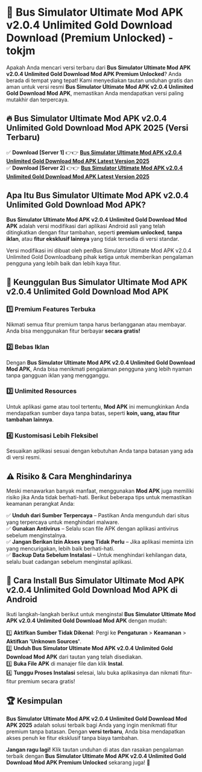 # 🎯 Bus Simulator Ultimate Mod APK v2.0.4 Unlimited Gold Download  Download (Premium Unlocked) -  tokjm

Apakah Anda mencari versi terbaru dari **Bus Simulator Ultimate Mod APK v2.0.4 Unlimited Gold Download Mod APK Premium Unlocked**? Anda berada di tempat yang tepat! Kami menyediakan tautan unduhan gratis dan aman untuk versi resmi **Bus Simulator Ultimate Mod APK v2.0.4 Unlimited Gold Download Mod APK**, memastikan Anda mendapatkan versi paling mutakhir dan terpercaya.

## 🔥 Bus Simulator Ultimate Mod APK v2.0.4 Unlimited Gold Download Mod APK 2025 (Versi Terbaru)

✅ **Download [Server 1]** 👉👉 [**Bus Simulator Ultimate Mod APK v2.0.4 Unlimited Gold Download Mod APK Latest Version 2025**](https://momento.my/?title=Bus_Simulator_Ultimate_Mod_APK_v2.0.4_Unlimited_Gold_Download)  
✅ **Download [Server 2]** 👉👉 [**Bus Simulator Ultimate Mod APK v2.0.4 Unlimited Gold Download Mod APK Latest Version 2025**](https://momento.my/?title=Bus_Simulator_Ultimate_Mod_APK_v2.0.4_Unlimited_Gold_Download)  

## Apa Itu Bus Simulator Ultimate Mod APK v2.0.4 Unlimited Gold Download Mod APK?

**Bus Simulator Ultimate Mod APK v2.0.4 Unlimited Gold Download Mod APK** adalah versi modifikasi dari aplikasi Android asli yang telah ditingkatkan dengan fitur tambahan, seperti **premium unlocked**, **tanpa iklan**, atau **fitur eksklusif lainnya** yang tidak tersedia di versi standar.

Versi modifikasi ini dibuat oleh penBus Simulator Ultimate Mod APK v2.0.4 Unlimited Gold Downloadbang pihak ketiga untuk memberikan pengalaman pengguna yang lebih baik dan lebih kaya fitur.

## 🎯 Keunggulan Bus Simulator Ultimate Mod APK v2.0.4 Unlimited Gold Download Mod APK

### 1️⃣ Premium Features Terbuka
Nikmati semua fitur premium tanpa harus berlangganan atau membayar. Anda bisa menggunakan fitur berbayar **secara gratis!**

### 2️⃣ Bebas Iklan
Dengan **Bus Simulator Ultimate Mod APK v2.0.4 Unlimited Gold Download Mod APK**, Anda bisa menikmati pengalaman pengguna yang lebih nyaman tanpa gangguan iklan yang mengganggu.

### 3️⃣ Unlimited Resources
Untuk aplikasi game atau tool tertentu, **Mod APK** ini memungkinkan Anda mendapatkan sumber daya tanpa batas, seperti **koin, uang, atau fitur tambahan lainnya**.

### 4️⃣ Kustomisasi Lebih Fleksibel
Sesuaikan aplikasi sesuai dengan kebutuhan Anda tanpa batasan yang ada di versi resmi.

## ⚠️ Risiko & Cara Menghindarinya

Meski menawarkan banyak manfaat, menggunakan **Mod APK** juga memiliki risiko jika Anda tidak berhati-hati. Berikut beberapa tips untuk memastikan keamanan perangkat Anda:

✅ **Unduh dari Sumber Terpercaya** – Pastikan Anda mengunduh dari situs yang terpercaya untuk menghindari malware.  
✅ **Gunakan Antivirus** – Selalu scan file APK dengan aplikasi antivirus sebelum menginstalnya.  
✅ **Jangan Berikan Izin Akses yang Tidak Perlu** – Jika aplikasi meminta izin yang mencurigakan, lebih baik berhati-hati.  
✅ **Backup Data Sebelum Instalasi** – Untuk menghindari kehilangan data, selalu buat cadangan sebelum menginstal aplikasi.

## 📌 Cara Install Bus Simulator Ultimate Mod APK v2.0.4 Unlimited Gold Download Mod APK di Android

Ikuti langkah-langkah berikut untuk menginstal **Bus Simulator Ultimate Mod APK v2.0.4 Unlimited Gold Download Mod APK** dengan mudah:

1️⃣ **Aktifkan Sumber Tidak Dikenal**: Pergi ke **Pengaturan** > **Keamanan** > **Aktifkan 'Unknown Sources'**.  
2️⃣ **Unduh Bus Simulator Ultimate Mod APK v2.0.4 Unlimited Gold Download Mod APK** dari tautan yang telah disediakan.  
3️⃣ **Buka File APK** di manajer file dan klik **Instal**.  
4️⃣ **Tunggu Proses Instalasi** selesai, lalu buka aplikasinya dan nikmati fitur-fitur premium secara gratis!

## 🏆 Kesimpulan

**Bus Simulator Ultimate Mod APK v2.0.4 Unlimited Gold Download Mod APK 2025** adalah solusi terbaik bagi Anda yang ingin menikmati fitur premium tanpa batasan. Dengan **versi terbaru**, Anda bisa mendapatkan akses penuh ke fitur eksklusif tanpa biaya tambahan.

**Jangan ragu lagi!** Klik tautan unduhan di atas dan rasakan pengalaman terbaik dengan **Bus Simulator Ultimate Mod APK v2.0.4 Unlimited Gold Download Mod APK Premium Unlocked** sekarang juga! 🚀
